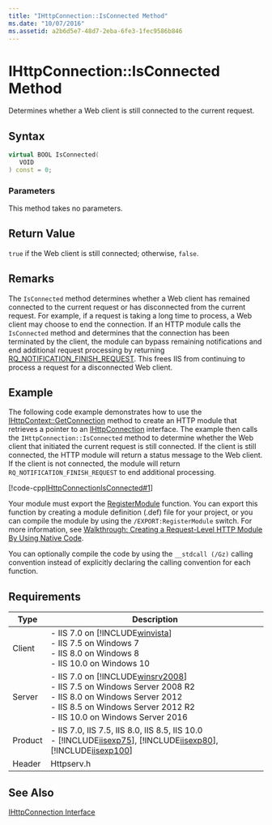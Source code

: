 ```yaml
---
title: "IHttpConnection::IsConnected Method"
ms.date: "10/07/2016"
ms.assetid: a2b6d5e7-48d7-2eba-6fe3-1fec9586b846
---
```

# IHttpConnection::IsConnected Method

Determines whether a Web client is still connected to the current request.  
  
## Syntax  
  
```cpp  
virtual BOOL IsConnected(  
   VOID  
) const = 0;  
```  
  
### Parameters  

 This method takes no parameters.  
  
## Return Value  

 `true` if the Web client is still connected; otherwise, `false`.  
  
## Remarks  

 The `IsConnected` method determines whether a Web client has remained connected to the current request or has disconnected from the current request. For example, if a request is taking a long time to process, a Web client may choose to end the connection. If an HTTP module calls the `IsConnected` method and determines that the connection has been terminated by the client, the module can bypass remaining notifications and end additional request processing by returning [RQ_NOTIFICATION_FINISH_REQUEST](../../web-development-reference/native-code-api-reference/request-notification-status-enumeration.md). This frees IIS from continuing to process a request for a disconnected Web client.  
  
## Example  

 The following code example demonstrates how to use the [IHttpContext::GetConnection](../../web-development-reference/native-code-api-reference/ihttpcontext-getconnection-method.md) method to create an HTTP module that retrieves a pointer to an [IHttpConnection](../../web-development-reference/native-code-api-reference/ihttpconnection-interface.md) interface. The example then calls the `IHttpConnection::IsConnected` method to determine whether the Web client that initiated the current request is still connected. If the client is still connected, the HTTP module will return a status message to the Web client. If the client is not connected, the module will return `RQ_NOTIFICATION_FINISH_REQUEST` to end additional processing.  
  
 [!code-cpp[IHttpConnectionIsConnected#1](../../../samples/snippets/cpp/VS_Snippets_IIS/IIS7/IHttpConnectionIsConnected/cpp/IHttpConnectionIsConnected.cpp#1)]  
  
 Your module must export the [RegisterModule](../../web-development-reference/native-code-api-reference/pfn-registermodule-function.md) function. You can export this function by creating a module definition (.def) file for your project, or you can compile the module by using the `/EXPORT:RegisterModule` switch. For more information, see [Walkthrough: Creating a Request-Level HTTP Module By Using Native Code](../../web-development-reference/native-code-development-overview/walkthrough-creating-a-request-level-http-module-by-using-native-code.md).  
  
 You can optionally compile the code by using the `__stdcall (/Gz)` calling convention instead of explicitly declaring the calling convention for each function.  
  
## Requirements  
  
|Type|Description|  
|----------|-----------------|  
|Client|-   IIS 7.0 on [!INCLUDE[winvista](../../wmi-provider/includes/winvista-md.md)]<br />-   IIS 7.5 on Windows 7<br />-   IIS 8.0 on Windows 8<br />-   IIS 10.0 on Windows 10|  
|Server|-   IIS 7.0 on [!INCLUDE[winsrv2008](../../wmi-provider/includes/winsrv2008-md.md)]<br />-   IIS 7.5 on Windows Server 2008 R2<br />-   IIS 8.0 on Windows Server 2012<br />-   IIS 8.5 on Windows Server 2012 R2<br />-   IIS 10.0 on Windows Server 2016|  
|Product|-   IIS 7.0, IIS 7.5, IIS 8.0, IIS 8.5, IIS 10.0<br />-   [!INCLUDE[iisexp75](../../web-development-reference/native-code-api-reference/includes/iisexp75-md.md)], [!INCLUDE[iisexp80](../../web-development-reference/native-code-api-reference/includes/iisexp80-md.md)], [!INCLUDE[iisexp100](../../web-development-reference/native-code-api-reference/includes/iisexp100-md.md)]|  
|Header|Httpserv.h|  
  
## See Also  

 [IHttpConnection Interface](../../web-development-reference/native-code-api-reference/ihttpconnection-interface.md)
